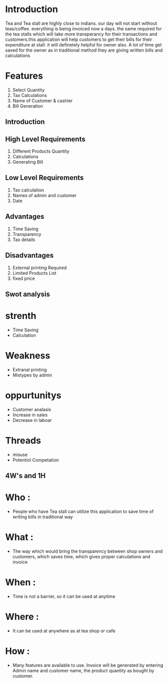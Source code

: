 
# Introduction
Tea and Tea stall are highly close to indians. our day will not start without teas/coffee. everything is being invoiced now a days. the same required for the tea stalls which will take more transperancy for their transactions and customers.this application will help customers to get their bills for their expenditure at stall. it will definetely helpful for owner also. A lot of time get saved for the owner as in traditional method they are giving written bills and calculations

# Features
1. Select Quantity
2. Tax Calculations
3. Name of Customer & cashier
4. Bill Generation
## Introduction










## High Level Requirements
1) Different Products Quantity
2) Calculations
3) Generating Bill
## Low Level Requirements
1) Tax calculation
2) Names of admin and customer
3) Date
## Advantages
1) Time Saving
2) Transparency
3) Tax details
## Disadvantages
1) External printing Required
2) Limited Products List
3) fixed price
## Swot analysis
 # strenth
 * Time Saving                 
 * Calculation 
 # Weakness
 * Extranal printing
 * Mistypes by admin 
 # oppurtunitys 
 * Customer analasis
 * Increase in sales 
 * Decrease in laboar
 # Threads
 * misuse
 * Potentiol Competation 
 
 ## 4W's and 1H
# Who :
* People who have Tea stall can utilize this application to save time of writing bills in traditional way
 # What :
* The way which would bring the transparency between shop owners and customers, which saves
time, which gives proper calculations and invoice
#  When :
* Time is not a barrier, so it can be used at anytime
# Where :
* It can be used at anywhere as at tea shop or cafe
# How :
* Many features are available to use. Invoice will be generated by entering Admin name and
customer name, the product quantity as bought by customer.
